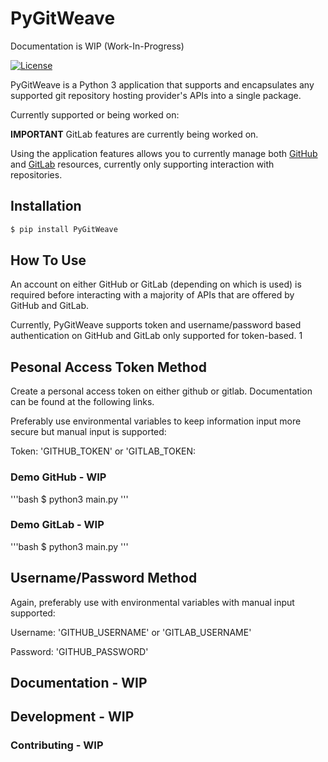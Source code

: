 # PyGitWeave
Documentation is WIP (Work-In-Progress)

[![License](https://img.shields.io/badge/license-LGPL-blue.svg)](https://en.wikipedia.org/wiki/GNU_Lesser_General_Public_License)

PyGitWeave is a Python 3 application that supports and encapsulates any supported git repository hosting provider's APIs into a single package.

Currently supported or being worked on:

[GitHub API v3]: https://developer.github.com/v3
[GitLab API v4]: https://docs.gitlab.com/ee/api/README.html

**IMPORTANT**
GitLab features are currently being worked on.

Using the application features allows you to currently manage both [GitHub] and [GitLab] resources, currently only supporting interaction with repositories.

## Installation

```bash
$ pip install PyGitWeave
```

## How To Use
An account on either GitHub or GitLab (depending on which is used) is required before interacting with a majority of APIs that are offered by GitHub and GitLab.

Currently, PyGitWeave supports token and username/password based authentication on GitHub and GitLab only supported for token-based.
1
## Pesonal Access Token Method
Create a personal access token on either github or gitlab. Documentation can be found at the following links.

[GitHub]: https://help.github.com/en/articles/creating-a-personal-access-token-for-the-command-line
[GitLab]: https://docs.gitlab.com/ee/user/profile/personal_access_tokens.html

Preferably use environmental variables to keep information input more secure but manual input is supported:

Token: 'GITHUB_TOKEN' or 'GITLAB_TOKEN:

### Demo GitHub - WIP
'''bash
$ python3 main.py
'''

### Demo GitLab - WIP
'''bash
$ python3 main.py
'''

## Username/Password Method
Again, preferably use with environmental variables with manual input supported:

Username: 'GITHUB_USERNAME' or 'GITLAB_USERNAME'

Password: 'GITHUB_PASSWORD'

## Documentation - WIP

## Development - WIP

### Contributing - WIP
